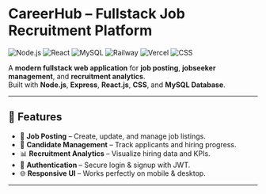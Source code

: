# CareerHub – Fullstack Job Recruitment Platform

![Node.js](https://img.shields.io/badge/Node.js-v18+-green?logo=node.js)
![React](https://img.shields.io/badge/React-v18-blue?logo=react)
![MySQL](https://img.shields.io/badge/MySQL-8.0-blue?logo=mysql)
![Railway](https://img.shields.io/badge/Railway-Cloud-purple?logo=railway)
![Vercel](https://img.shields.io/badge/Vercel-Deployment-black?logo=vercel)
![CSS](https://img.shields.io/badge/-CSS-blue?logo=css3&logoColor=white)

A **modern fullstack web application** for **job posting**, **jobseeker management**, and **recruitment analytics**.  
Built with **Node.js**, **Express**, **React.js**, **CSS**, and **MySQL Database**.

---

## 📌 Features
- 📝 **Job Posting** – Create, update, and manage job listings.
- 👥 **Candidate Management** – Track applicants and hiring progress.
- 📊 **Recruitment Analytics** – Visualize hiring data and KPIs.
- 🔐 **Authentication** – Secure login & signup with JWT.
- 🌐 **Responsive UI** – Works perfectly on mobile & desktop.

---
